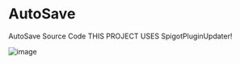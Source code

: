 # AutoSave
AutoSave Source Code
THIS PROJECT USES SpigotPluginUpdater!

![image](https://user-images.githubusercontent.com/68956452/147785376-ec8e6a4a-139e-42be-983a-372058c7ef10.png)
